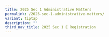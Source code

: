 ```yaml
---
title: 2025 Sec 1 Administrative Matters
permalink: /2025-sec-1-administrative-matters/
variant: tiptap
description: ""
third_nav_title: 2025 Sec 1 E Registration
---
```

